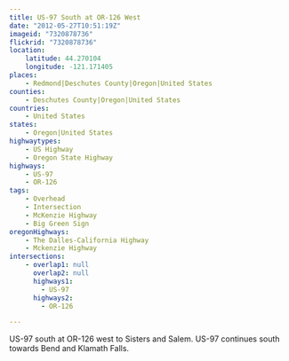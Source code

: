 ```yaml
---
title: US-97 South at OR-126 West
date: "2012-05-27T10:51:19Z"
imageid: "7320878736"
flickrid: "7320878736"
location:
    latitude: 44.270104
    longitude: -121.171405
places:
    - Redmond|Deschutes County|Oregon|United States
counties:
    - Deschutes County|Oregon|United States
countries:
    - United States
states:
    - Oregon|United States
highwaytypes:
    - US Highway
    - Oregon State Highway
highways:
    - US-97
    - OR-126
tags:
    - Overhead
    - Intersection
    - McKenzie Highway
    - Big Green Sign
oregonHighways:
    - The Dalles-California Highway
    - Mckenzie Highway
intersections:
    - overlap1: null
      overlap2: null
      highways1:
        - US-97
      highways2:
        - OR-126

---
```

US-97 south at OR-126 west to Sisters and Salem.  US-97 continues south towards Bend and Klamath Falls.